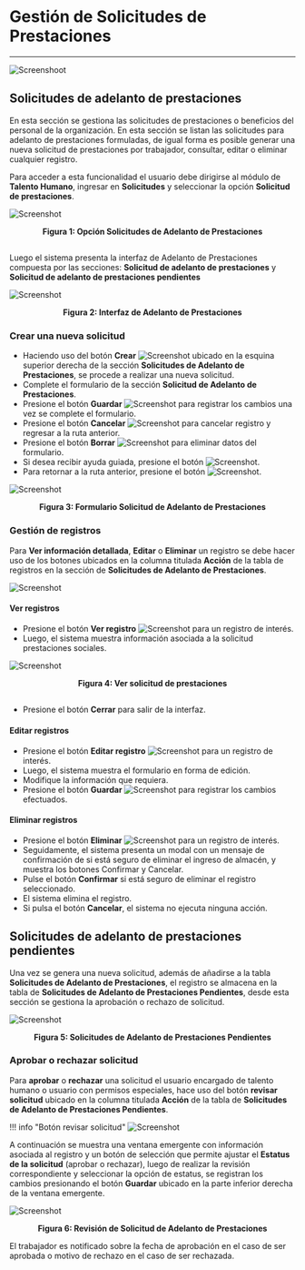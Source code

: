 # Gestión de Solicitudes de Prestaciones
****************************************

![Screenshoot](../img/logokavac.png#imagen)

## Solicitudes de adelanto de prestaciones

En esta sección se gestiona las solicitudes de prestaciones o beneficios del personal de la organización.  En esta sección se listan las solicitudes para adelanto de prestaciones formuladas, de igual forma es posible generar una nueva solicitud de prestaciones por trabajador, consultar, editar o eliminar cualquier registro.  

Para acceder a esta funcionalidad el usuario debe dirigirse al módulo de **Talento Humano**, ingresar en **Solicitudes** y seleccionar la opción **Solicitud de prestaciones**.


![Screenshot](../img/opcion_prestaciones.png)<div style="text-align: center;font-weight: bold">Figura 1: Opción Solicitudes de Adelanto de Prestaciones</div>
##
Luego el sistema presenta la interfaz de Adelanto de Prestaciones compuesta por las secciones: **Solicitud de adelanto de prestaciones** y **Solicitud de adelanto de prestaciones pendientes**

![Screenshot](../img/image54.png)<div style="text-align: center;font-weight: bold">Figura 2: Interfaz de Adelanto de Prestaciones</div>

### Crear una nueva solicitud


-   Haciendo uso del botón **Crear** ![Screenshot](../img/create.png#imagen) ubicado en la esquina superior derecha de la sección **Solicitudes de Adelanto de Prestaciones**, se procede a realizar una nueva solicitud.
-   Complete el formulario de la sección **Solicitud de Adelanto de Prestaciones**.
-   Presione el botón **Guardar** ![Screenshot](../img/save.png#imagen) para registrar los cambios una vez se complete el formulario.
-   Presione el botón **Cancelar**  ![Screenshot](../img/cancel.png) para cancelar registro y regresar a la ruta anterior.
-   Presione el botón **Borrar** ![Screenshot](../img/clean.png) para eliminar datos del formulario.
-   Si desea recibir ayuda guiada, presione el botón ![Screenshot](../img/help.png).
-   Para retornar a la ruta anterior, presione el botón ![Screenshot](../img/back.png).



![Screenshot](../img/image55.png)<div style="text-align: center;font-weight: bold">Figura 3: Formulario Solicitud de Adelanto de Prestaciones</div>

### Gestión de registros

Para **Ver información detallada**, **Editar** o **Eliminar** un registro se debe hacer uso de los botones ubicados en la columna titulada **Acción** de la tabla de registros en la sección de **Solicitudes de Adelanto de Prestaciones**.

![Screenshot](../img/manage.png)

#### Ver registros

- Presione el botón **Ver registro** ![Screenshot](../img/see.png) para un registro de interés.
- Luego, el sistema muestra información asociada a la solicitud prestaciones sociales.

![Screenshot](../img/ver_prestaciones.png)<div style="text-align: center;font-weight: bold">Figura 4: Ver solicitud de prestaciones</div>
##
- Presione el botón **Cerrar** para salir de la interfaz.

#### Editar registros

- Presione el botón **Editar registro** ![Screenshot](../img/edit.png) para un registro de interés.
- Luego, el sistema muestra el formulario en forma de edición.
- Modifique la información que requiera.
- Presione el botón **Guardar**  ![Screenshot](../img/save_1.png) para registrar los cambios efectuados.


#### Eliminar registros

- Presione el botón **Eliminar** ![Screenshot](../img/delete.png)  para un registro de interés.
- Seguidamente, el sistema presenta un modal con un mensaje de confirmación de si está seguro de eliminar el ingreso de almacén, y muestra los botones Confirmar y Cancelar.
- Pulse el botón **Confirmar** si está seguro de eliminar el registro seleccionado.
- El sistema elimina el registro.
- Si pulsa el botón **Cancelar**, el sistema no ejecuta ninguna acción. 


## Solicitudes de adelanto de prestaciones pendientes

Una vez se genera una nueva solicitud, además de añadirse a la tabla **Solicitudes de Adelanto de Prestaciones**, el registro se almacena en la tabla de **Solicitudes de Adelanto de Prestaciones Pendientes**, desde esta sección se gestiona la aprobación o rechazo de solicitud.

![Screenshot](../img/image56.png)<div style="text-align: center;font-weight: bold">Figura 5: Solicitudes de Adelanto de Prestaciones Pendientes</div>

### Aprobar o rechazar solicitud

Para **aprobar** o **rechazar** una solicitud el usuario encargado de talento humano o usuario con permisos especiales, hace uso del botón **revisar solicitud** ubicado en la columna titulada **Acción** de la tabla de **Solicitudes de Adelanto de Prestaciones Pendientes**.

!!! info "Botón revisar solicitud"
    ![Screenshot](../img/check.png#imagen)

A continuación se muestra una ventana emergente con información asociada al registro y un botón de selección que permite ajustar el **Estatus de la solicitud** (aprobar o rechazar), luego de realizar la revisión correspondiente y seleccionar la opción de estatus, se registran los cambios presionando el botón **Guardar** ubicado en la parte inferior derecha de la ventana emergente.   

![Screenshot](../img/image57.png)<div style="text-align: center;font-weight: bold">Figura 6: Revisión de Solicitud de Adelanto de Prestaciones </div>

El trabajador es notificado sobre la fecha de aprobación en el caso de ser aprobada o motivo de rechazo en el caso de ser rechazada.
